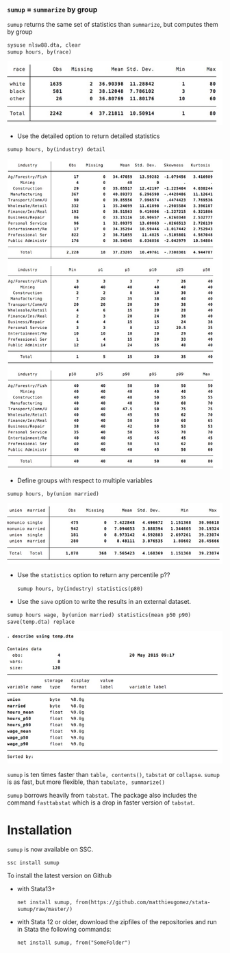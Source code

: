 



### `sumup`  = `summarize` by group

`sumup` returns the same set of statistics than `summarize`, but computes them by group

```
sysuse nlsw88.dta, clear
sumup hours, by(race) 
```
![](img/sum.jpg)

- Use the detailed option to return detailed statistics

```
sumup hours, by(industry) detail
```
![](img/sumdetail.jpg)


- Define groups with respect to multiple variables
```
sumup hours, by(union married) 
```
![](img/sumgroups.jpg)




- Use the `statistics` option to return any percentile p??

	```sumup hours, by(industry) statistics(p80)```


- Use the `save` option to write the results in an external dataset.

```
sumup hours wage, by(union married) statistics(mean p50 p90) save(temp.dta) replace
```

![](img/sumcollapse2.jpg)



`sumup` is ten times faster than `table, contents()`, `tabstat` or `collapse`. `sumup` is as fast, but more flexible, than `tabulate, summarize()`

`sumup` borrows heavily  from `tabstat`.  The package also includes the command `fasttabstat` which is a drop in faster version of `tabstat`.


# Installation
`sumup` is now available on SSC. 

```
ssc install sumup
```

To install the latest version  on Github 
- with Stata13+
	```
	net install sumup, from(https://github.com/matthieugomez/stata-sumup/raw/master/)
	```

- with Stata 12 or older, download the zipfiles of the repositories and run in Stata the following commands:
	```
	net install sumup, from("SomeFolder")
	```
